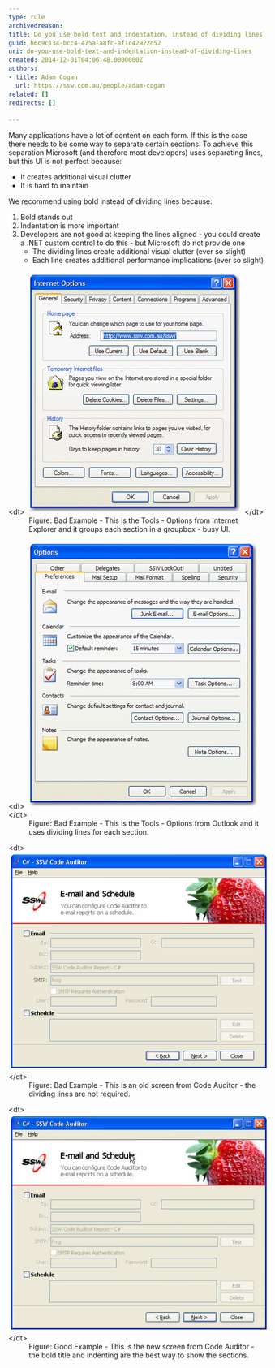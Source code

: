 ```yaml
---
type: rule
archivedreason: 
title: Do you use bold text and indentation, instead of dividing lines?
guid: b6c9c134-bcc4-475a-a8fc-af1c42922d52
uri: do-you-use-bold-text-and-indentation-instead-of-dividing-lines
created: 2014-12-01T04:06:48.0000000Z
authors:
- title: Adam Cogan
  url: https://ssw.com.au/people/adam-cogan
related: []
redirects: []

---
```


Many applications have a lot of content on each form. If this is the case there                     needs to be some way to separate certain sections. To achieve this separation Microsoft                     (and therefore most developers) uses separating lines, but this UI is not perfect                     because:

* It creates additional visual clutter
* It is hard to maintain


<!--endintro-->

We recommend using bold instead of dividing lines because:

1. Bold stands out
2. Indentation is more important
3. Developers are not good at keeping the lines aligned - you could create a .NET custom control to do this - but Microsoft do not provide one
    * The dividing lines create additional visual clutter (ever so slight)
    * Each line creates additional performance implications (ever so slight)

<dl class="badImage">&lt;dt&gt; 
      <img border="0" alt="Internet options form of IE" src="../../assets/ToolsOptionforIE.gif" style="margin:5px;width:416px;">
   &lt;/dt&gt;<dd> Figure: Bad Example - This is the Tools - Options from Internet Explorer and it groups each section in a groupbox - busy UI. </dd></dl><dl class="badImage">&lt;dt&gt; 
      <img border="0" alt="Options form of Outlook" src="../../assets/ToolsOptionforOutlook.gif" style="margin:5px;width:449px;">
   &lt;/dt&gt;<dd> Figure: Bad Example - This is the Tools - Options from Outlook and it uses dividing lines for each section.</dd></dl><dl class="badImage">&lt;dt&gt; 
      <img border="0" alt="SSW Code AUditor - Email and Schedule" src="../../assets/BadDivider.gif" style="margin:5px;width:550px;">
   &lt;/dt&gt;<dd> Figure: Bad Example - This is an old screen from Code Auditor - the dividing lines are not required. </dd></dl><dl class="goodImage">&lt;dt&gt; 
      <img border="0" alt="SSW Code Auditor - Email and Schedule" src="../../assets/GoodDivider.jpg" style="margin:5px;width:550px;">
   &lt;/dt&gt;<dd> Figure: Good Example - This is the new screen from Code Auditor - the bold title and indenting are the best way to show the sections.</dd></dl>
